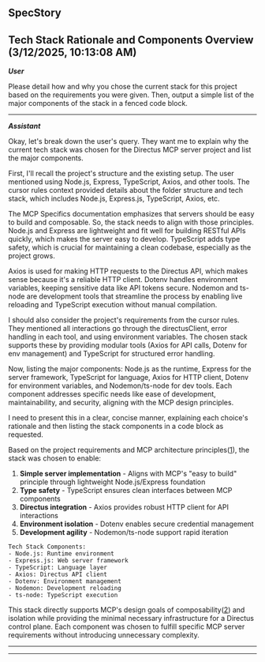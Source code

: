 ## SpecStory

## Tech Stack Rationale and Components Overview (3/12/2025, 10:13:08 AM)

_**User**_

Please detail how and why you chose the current stack for this project based on the requirements you were given. Then, output a simple list of the major components of the stack in a fenced code block.

---

_**Assistant**_

<think>
Okay, let's break down the user's query. They want me to explain why the current tech stack was chosen for the Directus MCP server project and list the major components. 

First, I'll recall the project's structure and the existing setup. The user mentioned using Node.js, Express, TypeScript, Axios, and other tools. The cursor rules context provided details about the folder structure and tech stack, which includes Node.js, Express.js, TypeScript, Axios, etc. 

The MCP Specifics documentation emphasizes that servers should be easy to build and composable. So, the stack needs to align with those principles. Node.js and Express are lightweight and fit well for building RESTful APIs quickly, which makes the server easy to develop. TypeScript adds type safety, which is crucial for maintaining a clean codebase, especially as the project grows.

Axios is used for making HTTP requests to the Directus API, which makes sense because it's a reliable HTTP client. Dotenv handles environment variables, keeping sensitive data like API tokens secure. Nodemon and ts-node are development tools that streamline the process by enabling live reloading and TypeScript execution without manual compilation.

I should also consider the project's requirements from the cursor rules. They mentioned all interactions go through the directusClient, error handling in each tool, and using environment variables. The chosen stack supports these by providing modular tools (Axios for API calls, Dotenv for env management) and TypeScript for structured error handling.

Now, listing the major components: Node.js as the runtime, Express for the server framework, TypeScript for language, Axios for HTTP client, Dotenv for environment variables, and Nodemon/ts-node for dev tools. Each component addresses specific needs like ease of development, maintainability, and security, aligning with the MCP design principles.

I need to present this in a clear, concise manner, explaining each choice's rationale and then listing the stack components in a code block as requested.
</think>

Based on the project requirements and MCP architecture principles([1](https://spec.modelcontextprotocol.io/specification/2024-11-05/architecture)), the stack was chosen to enable:

1. **Simple server implementation** - Aligns with MCP's "easy to build" principle through lightweight Node.js/Express foundation
2. **Type safety** - TypeScript ensures clean interfaces between MCP components
3. **Directus integration** - Axios provides robust HTTP client for API interactions
4. **Environment isolation** - Dotenv enables secure credential management
5. **Development agility** - Nodemon/ts-node support rapid iteration

```text
Tech Stack Components:
- Node.js: Runtime environment
- Express.js: Web server framework
- TypeScript: Language layer
- Axios: Directus API client
- Dotenv: Environment management
- Nodemon: Development reloading
- ts-node: TypeScript execution
```

This stack directly supports MCP's design goals of composability([2](https://spec.modelcontextprotocol.io/specification/2024-11-05/architecture)) and isolation while providing the minimal necessary infrastructure for a Directus control plane. Each component was chosen to fulfill specific MCP server requirements without introducing unnecessary complexity.

---



---

